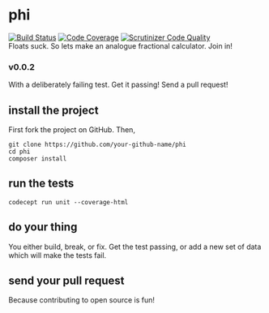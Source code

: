 # phi
[![Build Status](https://travis-ci.org/delboy1978uk/phi.png?branch=master)](https://travis-ci.org/delboy1978uk/phi) [![Code Coverage](https://scrutinizer-ci.com/g/delboy1978uk/phi/badges/coverage.png?b=master)](https://scrutinizer-ci.com/g/delboy1978uk/phi/?branch=master) [![Scrutinizer Code Quality](https://scrutinizer-ci.com/g/delboy1978uk/phi/badges/quality-score.png?b=master)](https://scrutinizer-ci.com/g/delboy1978uk/phi/?branch=master) <br />
Floats suck. So lets make an analogue fractional calculator. Join in!
### v0.0.2
With a deliberately failing test. Get it passing! Send a pull request!
## install the project
First fork the project on GitHub. Then, 
```
git clone https://github.com/your-github-name/phi
cd phi
composer install
```
## run the tests
```
codecept run unit --coverage-html
```
## do your thing
You either build, break, or fix. Get the test passing, or add a new set of data 
which will make the tests fail. 
## send your pull request
Because contributing to open source is fun!